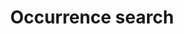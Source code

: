 ---
lang-ref: occurrence/search
title: Occurrence search
description: We publish open data
layout: occurrence
permalink: /gbif-explorer
---